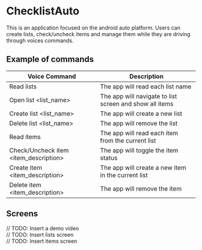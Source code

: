 # ChecklistAuto

This is an application focused on the android auto platform. Users can create lists, check/uncheck items and manage them
while they are driving through voices commands.

## Example of commands

| Voice Command                         | Description                                             |
|---------------------------------------|---------------------------------------------------------|
| Read lists                            | The app will read each list name                        |
| Open list <list_name>                 | The app will navigate to list screen and show all items |
| Create list <list_name>               | The app will create a new list                          |
| Delete list <list_name>               | The app will remove the list                            |
| Read items                            | The app will read each item from the current list       |
| Check/Uncheck item <item_description> | The app will toggle the item status                     |
| Create item <item_description>        | The app will create a new item in the current list      |
| Delete item <item_description>        | The app will remove the item                            |

## Screens

// TODO: Insert a demo video<br>
// TODO: Insert lists screen<br>
// TODO: Insert items screen